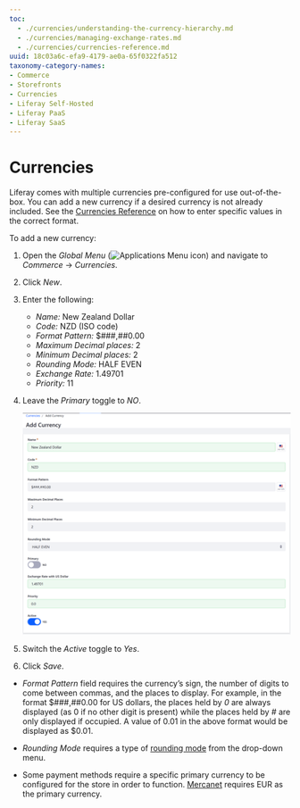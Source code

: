```yaml
---
toc:
  - ./currencies/understanding-the-currency-hierarchy.md
  - ./currencies/managing-exchange-rates.md
  - ./currencies/currencies-reference.md
uuid: 18c03a6c-efa9-4179-ae0a-65f0322fa512
taxonomy-category-names:
- Commerce
- Storefronts
- Currencies
- Liferay Self-Hosted
- Liferay PaaS
- Liferay SaaS
---
```

# Currencies

Liferay comes with multiple currencies pre-configured for use out-of-the-box. You can add a new currency if a desired currency is not already included. See the [Currencies Reference](./currencies/currencies-reference.md) on how to enter specific values in the correct format.

To add a new currency:

1. Open the _Global Menu_ (![Applications Menu icon](../images/icon-applications-menu.png)) and navigate to _Commerce_ &rarr; _Currencies_.

1. Click _New_.

1. Enter the following:

   * _Name:_ New Zealand Dollar
   * _Code:_ NZD (ISO code)
   * _Format Pattern:_ $###,##0.00
   * _Maximum Decimal places:_ 2
   * _Minimum Decimal places:_ 2
   * _Rounding Mode:_ HALF EVEN
   * _Exchange Rate:_ 1.49701
   * _Priority:_ 11

1. Leave the _Primary_ toggle to _NO_.

    ![Adding a currency](./currencies/images/01.png)

1. Switch the _Active_ toggle to _Yes_.

1. Click _Save_.

* _Format Pattern_ field requires the currency’s sign, the number of digits to come between commas, and the places to display. For example, in the format $###,##0.00 for US dollars, the places held by _0_ are always displayed (as 0 if no other digit is present) while the places held by _#_ are only displayed if occupied. A value of 0.01 in the above format would be displayed as $0.01.

* _Rounding Mode_ requires a type of [rounding mode](https://en.wikipedia.org/wiki/Rounding#Directed_rounding_to_an_integer) from the drop-down menu.

* Some payment methods require a specific primary currency to be configured for the store in order to function. [Mercanet](../store-management/configuring-payment-methods/mercanet.md) requires EUR as the primary currency.
